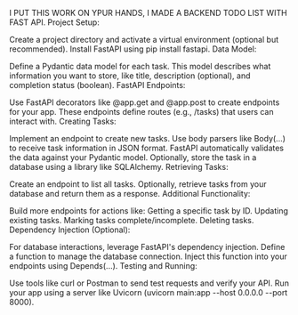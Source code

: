 I PUT THIS WORK ON YPUR HANDS, I MADE A BACKEND TODO LIST WITH FAST API.
Project Setup:

Create a project directory and activate a virtual environment (optional but recommended).
Install FastAPI using pip install fastapi.
Data Model:

Define a Pydantic data model for each task. This model describes what information you want to store, like title, description (optional), and completion status (boolean).
FastAPI Endpoints:

Use FastAPI decorators like @app.get and @app.post to create endpoints for your app.
These endpoints define routes (e.g., /tasks) that users can interact with.
Creating Tasks:

Implement an endpoint to create new tasks.
Use body parsers like Body(...) to receive task information in JSON format.
FastAPI automatically validates the data against your Pydantic model.
Optionally, store the task in a database using a library like SQLAlchemy.
Retrieving Tasks:

Create an endpoint to list all tasks.
Optionally, retrieve tasks from your database and return them as a response.
Additional Functionality:

Build more endpoints for actions like:
Getting a specific task by ID.
Updating existing tasks.
Marking tasks complete/incomplete.
Deleting tasks.
Dependency Injection (Optional):

For database interactions, leverage FastAPI's dependency injection.
Define a function to manage the database connection.
Inject this function into your endpoints using Depends(...).
Testing and Running:

Use tools like curl or Postman to send test requests and verify your API.
Run your app using a server like Uvicorn (uvicorn main:app --host 0.0.0.0 --port 8000).
